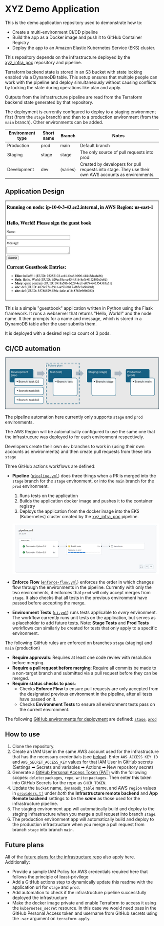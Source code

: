 # XYZ Demo Application

This is the demo application repository used to demonstrate how to:
- Create a multi-environment CI/CD pipeline
- Build the app as a Docker image and push it to GitHub Container Registry
- Deploy the app to an Amazon Elastic Kubernetes Service (EKS) cluster.

This repository depends on the infrastructure deployed by the [xyz_infra_poc](https://github.com/setheliot/xyz_infra_poc) repository and pipeline.

Terraform backend state is stored in an S3 bucket with state locking enabled via a DynamoDB table. This setup ensures that multiple people can work with the pipeline and deploy simultaneously without causing conflicts by locking the state during operations like plan and apply.

Outputs from the infrastructure pipeline are read from the Terraform backend state generated by that repository. 

The deployment is currently configured to deploy to a staging environment first (from the `stage` branch) and then to a production environment (from the `main` branch). Other environments can be added.

| Environment type    | Short name | Branch     | Notes   |
| --------            | -------    |-------     | -------        |
| Production          | prod       | main       | Default branch |
| Staging             | stage      | stage      | The only source of pull requests into prod |
| Development         | dev        | (varies)   | Created by developers for pull requests into stage. They use their own AWS accounts as environments. |

## Application Design

![application](images/app.JPG)

This is a simple "guestbook" application written in Python using the Flask framework. It runs a webserver that returns "Hello, World!" and the node name. It then prompts for a name and message, which is stored in a DynamoDB table after the user submits them.

It is deployed with a desired replica count of 3 pods.

## CI/CD automation

![pipeline](images/pipeline.jpg)

The pipeline automation here currently only supports `stage` and `prod` environments.

The AWS Region will be automatically configured to use the same one that the infrastrucure was deployed to for each environment respectively.

Developers create their own `dev` branches to work in (using their own accounts as environments) and then create pull requests from these into `stage`

Three GitHub actions workflows are defined:

- **Pipeline** ([`pipeline.yml`](.github/workflows/pipeline.yml)) does three things when a PR is merged into the `stage` branch for the `stage` environment, or into the `main` branch for the `prod` environment.
   1. Runs tests on the application
   2. Builds the application docker image and pushes it to the container registry
   3. Deploys the application from the docker image into the EKS (Kubernetes) cluster created  by the [xyz_infra_poc](https://github.com/setheliot/xyz_infra_poc) pipeline.

  ![github_pipeline](images/github_pipeline.JPG)

- **Enforce Flow** ([`enforce-flow.yml`](.github/workflows/enforce-flow.yml)) enforces the order in which changes flow through the environments in the pipeline. Currently with only the two environments, it enforces that `prod` will only accept merges from `stage`. It also checks that all tests in the previous environment have passed before accepting the merge.
- **Environment Tests** ([`ci.yml`](.github/workflows/ci.yml)) runs tests applicable to _every_ environment. The workflow currently runs unit tests on the application, but serves as a placeholder to add future tests. Note: **Stage Tests** and **Prod Tests** workflows can similarly be created for tests that only apply to a specific environment.

The following GitHub rules are enforced on branches `stage` (staging) and `main` (production)
- **Require approvals**: Requires at least one code review with resolution before merging.
- **Require a pull request before merging**: Require all commits be made to a non-target branch and submitted via a pull request before they can be merged.
- **Require status checks to pass**:
  - Checks **Enforce Flow** to ensure pull requests are only accepted from the designated previous environment in the pipeline, after all tests have passed on it.
  - Checks **Environment Tests** to ensure all environment tests pass on the  current environment.

The following [GitHub environments for deployment](https://docs.github.com/en/actions/managing-workflow-runs-and-deployments/managing-deployments/managing-environments-for-deployment) are defined: [`stage`](https://github.com/setheliot/xyz_app_poc/deployments/stage), [`prod`](https://github.com/setheliot/xyz_app_poc/deployments/prod) 

## How to use
1. Clone the repository.
1. Create an IAM User in the same AWS account used for the infrastructure that has the necessary credentials (see [below](#future-plans)). Enter `AWS_ACCESS_KEY_ID` and `AWS_SECRET_ACCESS_KEY` values for that IAM User in GitHub secrets (Settings ➡ Secrets and variables ➡ Actions ➡ New repository secret)
1. Generate a [GitHub Personal Access Token (PAT)](https://github.com/settings/tokens) with the following scopes:  `delete:packages`, `repo`, `write:packages`. Then enter this token into GitHub Secrets for the repo as `GHCR_TOKEN`. 
1. Update the `bucket` name, `dynamodb_table` name, and AWS `region` values in [`providers.tf`](terraform/providers.tf) under  _both_ the **Infrastructure remote backend** and **App Remote backend** settings to be the ***same*** as those used for the infrastructure pipeline.
1. The staging environment app will automatically build and deploy to the staging infrastructure when you merge a pull request into branch `stage`.
1. The production environment app will automatically build and deploy to the production infrastructure when you merge a pull request from branch `stage` into branch `main`.

## Future plans
All of the [future plans for the infrastructure repo](https://github.com/setheliot/xyz_infra_poc?tab=readme-ov-file#future-plans) also apply here. Additionally:
- Provide a sample IAM Policy for AWS credentials required here that follows the principle of least-privilege
- Add a GitHub actions step to dynamically update this readme with the application url for `stage` and `prod`.
- Add automation to check if the infrastructure pipeline successfully deployed the infrastructure
- Make the docker image private and enable Terraform to access it using the `kubernetes_secret` resource. In this case we would need pass in the GitHub Personal Access token and username from GitHub secrets using the `-var` argument on `terraform apply`.

